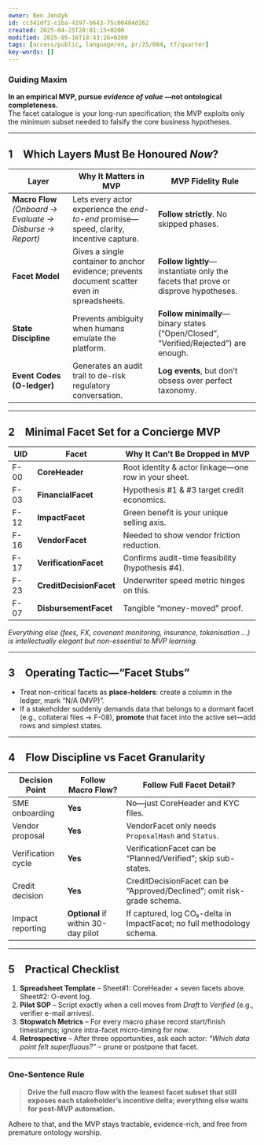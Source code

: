 ```yaml
---
owner: Ben Jendyk
id: cc341df2-c1ba-4197-b643-75c00484d262
created: 2025-04-25T20:01:15+0200
modified: 2025-05-16T18:43:26+0200
tags: [access/public, language/en, pr/25/084, tf/quarter]
key-words: []
---
```


### Guiding Maxim  
**In an empirical MVP, pursue *evidence of value* —not ontological completeness.**  
The facet catalogue is your long-run specification; the MVP exploits only the minimum subset needed to falsify the core business hypotheses.

---

## 1 Which Layers Must Be Honoured *Now*?

| Layer | Why It Matters in MVP | MVP Fidelity Rule |
|-------|----------------------|-------------------|
| **Macro Flow** *(Onboard → Evaluate → Disburse → Report)* | Lets every actor experience the *end-to-end* promise—speed, clarity, incentive capture. | **Follow strictly**. No skipped phases. |
| **Facet Model** | Gives a single container to anchor evidence; prevents document scatter even in spreadsheets. | **Follow lightly**—instantiate only the facets that prove or disprove hypotheses. |
| **State Discipline** | Prevents ambiguity when humans emulate the platform. | **Follow minimally**—binary states (“Open/Closed”, “Verified/Rejected”) are enough. |
| **Event Codes (O-ledger)** | Generates an audit trail to de-risk regulatory conversation. | **Log events**, but don’t obsess over perfect taxonomy. |

---

## 2 Minimal Facet Set for a Concierge MVP  

| UID | Facet | Why It Can’t Be Dropped in MVP |
|-----|-------|--------------------------------|
| F-00 | **CoreHeader** | Root identity & actor linkage—one row in your sheet. |
| F-03 | **FinancialFacet** | Hypothesis #1 & #3 target credit economics. |
| F-12 | **ImpactFacet** | Green benefit is your unique selling axis. |
| F-16 | **VendorFacet** | Needed to show vendor friction reduction. |
| F-17 | **VerificationFacet** | Confirms audit-time feasibility (hypothesis #4). |
| F-23 | **CreditDecisionFacet** | Underwriter speed metric hinges on this. |
| F-07 | **DisbursementFacet** | Tangible “money-moved” proof. |

*Everything else (fees, FX, covenant monitoring, insurance, tokenisation …) is intellectually elegant but non-essential to MVP learning.*

---

## 3 Operating Tactic—“Facet Stubs”  

* Treat non-critical facets as **place-holders**: create a column in the ledger, mark “N/A (MVP)”.  
* If a stakeholder suddenly demands data that belongs to a dormant facet (e.g., collateral files → F-08), **promote** that facet into the active set—add rows and simplest states.

---

## 4 Flow Discipline vs Facet Granularity  

| Decision Point | Follow Macro Flow? | Follow Full Facet Detail? |
|----------------|--------------------|---------------------------|
| SME onboarding | **Yes** | No—just CoreHeader and KYC files. |
| Vendor proposal | **Yes** | VendorFacet only needs `ProposalHash` and `Status`. |
| Verification cycle | **Yes** | VerificationFacet can be “Planned/Verified”; skip sub-states. |
| Credit decision | **Yes** | CreditDecisionFacet can be “Approved/Declined”; omit risk-grade schema. |
| Impact reporting | **Optional** if within 30-day pilot | If captured, log CO₂-delta in ImpactFacet; no full methodology schema. |

---

## 5 Practical Checklist

1. **Spreadsheet Template** – Sheet#1: CoreHeader + seven facets above. Sheet#2: O-event log.  
2. **Pilot SOP** – Script exactly when a cell moves from *Draft* to *Verified* (e.g., verifier e-mail arrives).  
3. **Stopwatch Metrics** – For every macro phase record start/finish timestamps; ignore intra-facet micro-timing for now.  
4. **Retrospective** – After three opportunities, ask each actor: *“Which data point felt superfluous?”* – prune or postpone that facet.

---

### One-Sentence Rule  
> **Drive the full macro flow with the leanest facet subset that still exposes each stakeholder’s incentive delta; everything else waits for post-MVP automation.**

Adhere to that, and the MVP stays tractable, evidence-rich, and free from premature ontology worship.